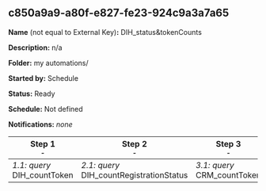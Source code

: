 ## c850a9a9-a80f-e827-fe23-924c9a3a7a65

**Name** (not equal to External Key)**:** DIH_status&tokenCounts

**Description:** n/a

**Folder:** my automations/

**Started by:** Schedule

**Status:** Ready

**Schedule:** Not defined

**Notifications:** _none_


| Step 1<br>_<small>-</small>_ | Step 2<br>_<small>-</small>_ | Step 3<br>_<small>-</small>_ |
| --- | --- | --- |
| _1.1: query_<br>DIH_countToken | _2.1: query_<br>DIH_countRegistrationStatus | _3.1: query_<br>CRM_countToken |
